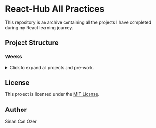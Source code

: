 # React-Hub All Practices

This repository is an archive containing all the projects I have completed during my React learning journey.

## Project Structure

### Weeks

<details>
<summary>Click to expand all projects and pre-work.</summary>

| #   | Project Name | Source Code                                                                                      |
| --- |--------------|--------------------------------------------------------------------------------------------------|
| 0   | Pre Work     | [Source](https://github.com/sinantech/PatikaFrontEndCourse/blob/main/PreworkPractice/index.html) |
| 1   | Week-1       | [Source](https://github.com/sinantech/PatikaFrontendCourse/tree/main/WeekOne)                    |
| 2   | Week-2       | [Source](https://github.com/sinantech/PatikaFrontendCourse/tree/main/WeekTwo)                    |
| 2   | Week-3       | [Source](https://github.com/sinantech/PatikaFrontendCourse/tree/main/WeekThree)                  |





</details>



## License

This project is licensed under the [MIT License](https://choosealicense.com/licenses/mit/).

## Author

Sinan Can Ozer